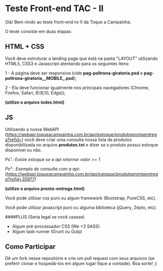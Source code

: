 # Teste Front-end TAC - II
Olá! Bem vindo ao teste front-end nv II da Toque a Campainha.

O teste consiste em duas etapas:

## HTML + CSS

Você deve estruturar a landing page que está na pasta "LAYOUT" utilizando HTML5, CSS3 e Javascript atentando para os seguintes itens:

1 - A página deve ser responsiva (vide **pag-poltrona-giratoria.psd** e **pag-poltrona-giratoria__MOBILE_.psd**);

2 - Ela deve funcionar igualmente nos principais navegadores (Chrome, Firefox, Safari, IE(9,10, Edge));

**(utilize o arquivo index.html)**

## JS

Utilizando a nossa WebAPI (https://webapi.toqueacampainha.com.br/api/estoque/produtoprontaentrega?refid=) você deve criar uma consulta nossa lista de produtos disponibilizada no arquivo **produtos.txt** e dizer se o produto possui estoque disponível ou não.

*Ps¹.: Existe estoque se a api retornar valor >= 1*

*Ps².: Exemplo de consulta com a api: (https://webapi.toqueacampainha.com.br/api/estoque/produtoprontaentrega?refid=35977)*

**(utilize o arquivo pronta-entrega.html)**

Você pode utilizar css puro ou algum framework (Bootstrap, PureCSS, etc).

Você pode utilizar javascript puro ou alguma biblioteca (jQuery, Zepto, etc).


####PLUS (Seria legal se você usasse)
- Algum pré-processador CSS (We <3 SASS)
- Algum task-runner (Grunt ou Gulp)

## Como Participar
Dê um fork nesse repositório e crie um pull request com seus arquivos (se preferir clonar e hospedá-los em algum lugar fique a vontade).
Boa sorte! ;)
